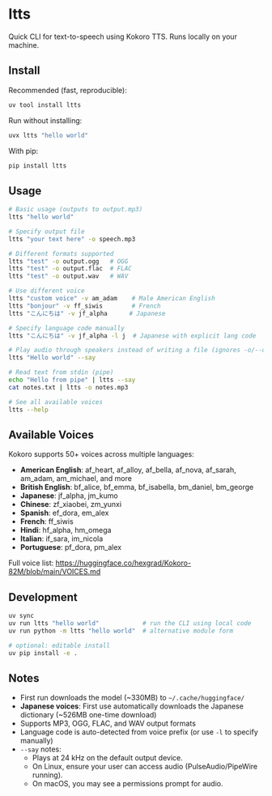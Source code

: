 # ltts

Quick CLI for text-to-speech using Kokoro TTS. Runs locally on your machine.

## Install

Recommended (fast, reproducible):

```bash
uv tool install ltts
```

Run without installing:

```bash
uvx ltts "hello world"
```

With pip:

```bash
pip install ltts
```

## Usage

```bash
# Basic usage (outputs to output.mp3)
ltts "hello world"

# Specify output file
ltts "your text here" -o speech.mp3

# Different formats supported
ltts "test" -o output.ogg   # OGG
ltts "test" -o output.flac  # FLAC
ltts "test" -o output.wav   # WAV

# Use different voice
ltts "custom voice" -v am_adam    # Male American English
ltts "bonjour" -v ff_siwis        # French
ltts "こんにちは" -v jf_alpha      # Japanese

# Specify language code manually
ltts "こんにちは" -v jf_alpha -l j  # Japanese with explicit lang code

# Play audio through speakers instead of writing a file (ignores -o/--output)
ltts "Hello world" --say

# Read text from stdin (pipe)
echo "Hello from pipe" | ltts --say
cat notes.txt | ltts -o notes.mp3

# See all available voices
ltts --help
```

## Available Voices

Kokoro supports 50+ voices across multiple languages:

- **American English**: af_heart, af_alloy, af_bella, af_nova, af_sarah, am_adam, am_michael, and more
- **British English**: bf_alice, bf_emma, bf_isabella, bm_daniel, bm_george
- **Japanese**: jf_alpha, jm_kumo
- **Chinese**: zf_xiaobei, zm_yunxi
- **Spanish**: ef_dora, em_alex
- **French**: ff_siwis
- **Hindi**: hf_alpha, hm_omega
- **Italian**: if_sara, im_nicola
- **Portuguese**: pf_dora, pm_alex

Full voice list: https://huggingface.co/hexgrad/Kokoro-82M/blob/main/VOICES.md

## Development

```bash
uv sync
uv run ltts "hello world"            # run the CLI using local code
uv run python -m ltts "hello world"  # alternative module form

# optional: editable install
uv pip install -e .
```

## Notes

- First run downloads the model (~330MB) to `~/.cache/huggingface/`
- **Japanese voices**: First use automatically downloads the Japanese dictionary (~526MB one-time download)
- Supports MP3, OGG, FLAC, and WAV output formats
- Language code is auto-detected from voice prefix (or use `-l` to specify manually)
- `--say` notes:
  - Plays at 24 kHz on the default output device.
  - On Linux, ensure your user can access audio (PulseAudio/PipeWire running).
  - On macOS, you may see a permissions prompt for audio.
